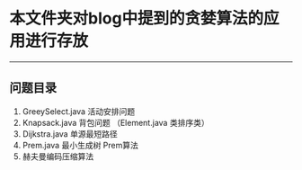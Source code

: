# 本文件夹对blog中提到的贪婪算法的应用进行存放

***

## 问题目录

1. GreeySelect.java 活动安排问题
2. Knapsack.java 背包问题 （Element.java 类排序类）
3. Dijkstra.java 单源最短路径
4. Prem.java 最小生成树 Prem算法
5. 赫夫曼编码压缩算法

